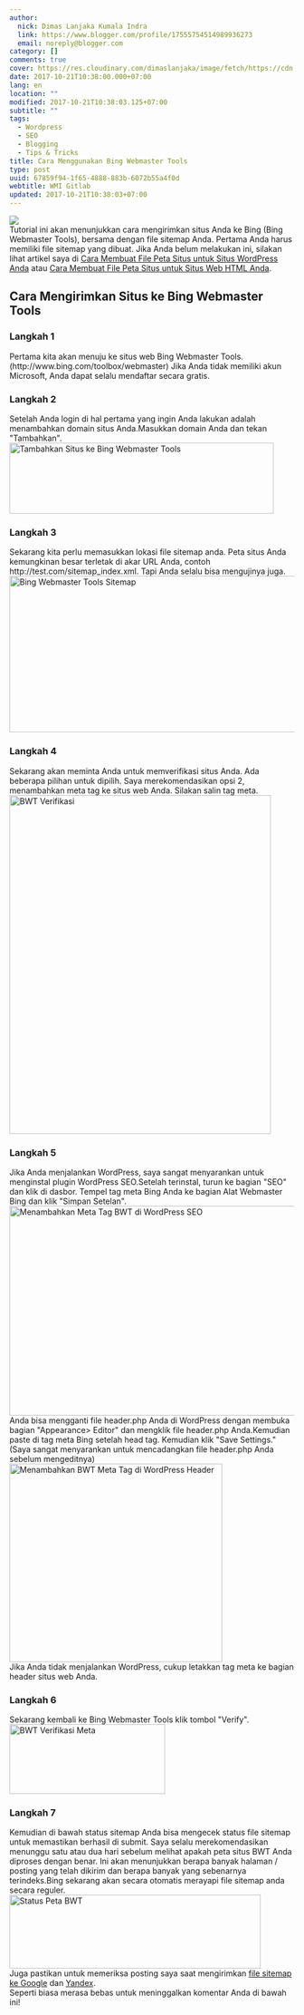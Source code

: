 ```yaml
---
author:
  nick: Dimas Lanjaka Kumala Indra
  link: https://www.blogger.com/profile/17555754514989936273
  email: noreply@blogger.com
category: []
comments: true
cover: https://res.cloudinary.com/dimaslanjaka/image/fetch/https://cdn.woorkup.com/wp-content/uploads/2013/09/submit-website-to-bing-1024x513.png
date: 2017-10-21T10:38:00.000+07:00
lang: en
location: ""
modified: 2017-10-21T10:38:03.125+07:00
subtitle: ""
tags:
  - Wordpress
  - SEO
  - Blogging
  - Tips & Tricks
title: Cara Menggunakan Bing Webmaster Tools
type: post
uuid: 67859f94-1f65-4888-883b-6072b55a4f0d
webtitle: WMI Gitlab
updated: 2017-10-21T10:38:03+07:00
---
```


<div class="container"><img src="https://res.cloudinary.com/dimaslanjaka/image/fetch/https://cdn.woorkup.com/wp-content/uploads/2013/09/submit-website-to-bing-1024x513.png"></div>Tutorial ini akan menunjukkan cara mengirimkan situs Anda ke Bing (Bing Webmaster Tools), bersama dengan file sitemap Anda. Pertama Anda harus memiliki file sitemap yang dibuat. Jika Anda belum melakukan ini, silakan lihat artikel saya di&nbsp;<a href="https://web-manajemen.blogspot.com/p/search.html?q=%20%20%20%20%20%20%20%20Cara%20Membuat%20File%20Peta%20Situs%20untuk%20Situs%20WordPress%20Anda" target="_blank" title="Cara Membuat File Peta Situs untuk Situs WordPress Anda">Cara Membuat File Peta Situs untuk Situs WordPress Anda</a>&nbsp;atau&nbsp;<a href="https://web-manajemen.blogspot.com/p/search.html?q=Cara%20Membuat%20File%20Peta%20Situs%20untuk%20Situs%20Web%20HTML%20Anda" target="_blank" title="Cara Membuat File Peta Situs untuk Situs Web HTML Anda">Cara Membuat File Peta Situs untuk Situs Web HTML Anda</a>.<br><h2>    Cara Mengirimkan Situs ke Bing Webmaster Tools </h2><h3>    Langkah 1 </h3>Pertama kita akan menuju ke situs web              Bing Webmaster Tools. (http://www.bing.com/toolbox/webmaster) Jika Anda tidak memiliki akun Microsoft, Anda dapat selalu              mendaftar          secara gratis.<br><h3>    Langkah 2 </h3>Setelah Anda login di hal pertama yang ingin Anda lakukan adalah     menambahkan domain situs Anda.Masukkan domain Anda dan tekan "Tambahkan". <br><img alt="Tambahkan Situs ke Bing Webmaster Tools" height="125" src="https://cdn.woorkup.com/wp-content/uploads/2013/09/BWT-Add-Site.png" width="467"><br><h3>    Langkah 3 </h3>Sekarang kita perlu memasukkan lokasi file sitemap anda. Peta situs Anda     kemungkinan besar terletak di akar URL Anda, contoh     http://test.com/sitemap_index.xml. Tapi Anda selalu bisa mengujinya juga. <br><img alt="Bing Webmaster Tools Sitemap" height="276" src="https://cdn.woorkup.com/wp-content/uploads/2013/09/BWT-Sitemap.png" width="528"><br><h3>    Langkah 4 </h3>Sekarang akan meminta Anda untuk memverifikasi situs Anda. Ada beberapa     pilihan untuk dipilih. Saya merekomendasikan opsi 2, menambahkan meta tag     ke situs web Anda. Silakan salin tag meta. <br><img alt="BWT Verifikasi" height="598" src="https://cdn.woorkup.com/wp-content/uploads/2013/09/BWT-verify.png" width="462"><br><h3>    Langkah 5 </h3>Jika Anda menjalankan WordPress, saya sangat menyarankan untuk menginstal     plugin WordPress SEO.Setelah terinstal, turun ke bagian "SEO" dan klik di     dasbor. Tempel tag meta Bing Anda ke bagian Alat Webmaster Bing dan klik     "Simpan Setelan". <br><img alt="Menambahkan Meta Tag BWT di WordPress SEO" height="370" src="https://cdn.woorkup.com/wp-content/uploads/2013/09/adding-BWT-meta-tag-in-WordPress-SEO.png" width="556"><br>Anda bisa mengganti file header.php Anda di WordPress dengan membuka bagian     "Appearance&gt; Editor" dan mengklik file header.php Anda.Kemudian paste di     tag meta Bing setelah head tag. Kemudian klik "Save Settings." (Saya sangat     menyarankan untuk mencadangkan file header.php Anda sebelum mengeditnya) <br><img alt="Menambahkan BWT Meta Tag di WordPress Header" height="350" src="https://cdn.woorkup.com/wp-content/uploads/2013/09/adding-BWT-meta-tag-in-WordPress-header.png" width="376"><br>Jika Anda tidak menjalankan WordPress, cukup letakkan tag meta ke bagian     header situs web Anda. <br><h3>    Langkah 6 </h3>Sekarang kembali ke Bing Webmaster Tools klik tombol "Verify". <br><img alt="BWT Verifikasi Meta" height="123" src="https://cdn.woorkup.com/wp-content/uploads/2013/09/BWT-verify-meta.png" width="275"><br><h3>    Langkah 7 </h3>Kemudian di bawah status sitemap Anda bisa mengecek status file sitemap     untuk memastikan berhasil di submit. Saya selalu merekomendasikan menunggu     satu atau dua hari sebelum melihat apakah peta situs BWT Anda diproses     dengan benar. Ini akan menunjukkan berapa banyak halaman / posting yang     telah dikirim dan berapa banyak yang sebenarnya terindeks.Bing sekarang     akan secara otomatis merayapi file sitemap anda secara reguler. <br><img alt="Status Peta BWT" height="130" src="https://cdn.woorkup.com/wp-content/uploads/2013/09/BWT-sitemap-status.png" width="444"><br>Juga pastikan untuk memeriksa posting saya saat mengirimkan&nbsp;<a href="https://web-manajemen.blogspot.co.uk/p/search.html?q=Cara%20Menggunakan%20Google%20Search%20Console" target="_blank" title="Cara Mengirimkan Situs Anda ke Google Webmaster Tools">file sitemap ke Google</a>&nbsp;dan&nbsp;<a href="https://web-manajemen.blogspot.com/p/search.html?q=Cara%20Menggunakan%20Yandex%20Webmaster%20Tools" target="_blank" title="Cara Mengirimkan Situs Anda ke Bing Webmaster Tools">Yandex</a>.<br>Seperti biasa merasa bebas untuk meninggalkan komentar Anda di bawah ini!